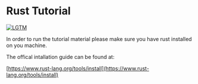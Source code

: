 # Rust Tutorial

[![LGTM](https://lgtm.lol/p/235)](https://lgtm.lol/i/235)

In order to run the tutorial material please make sure you have rust installed on you machine. 

The offical intallation guide can be found at:

[https://www.rust-lang.org/tools/install](https://www.rust-lang.org/tools/install)